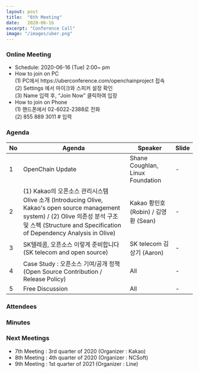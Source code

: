 ```yaml
---
layout: post
title:  "6th Meeting"
date:   2020-06-16
excerpt: "Conference Call"
image: "/images/uber.png"
---
```


<h3>Online Meeting</h3>
<ul>
    <li>Schedule: 2020-06-16 (Tue) 2:00~ pm</li>
    <li>How to join on PC<br>
    (1) PC에서 https://uberconference.com/openchainproject 접속<br>
    (2) Settings 에서 마이크와 스피커 설정 확인<br>
    (3) Name 입력 후, “Join Now” 클릭하여 입장 </li>
    <li>How to join on Phone<br>
    (1) 핸드폰에서 02-6022-2388로 전화<br>
    (2) 855 889 3011 # 입력</li>
</ul>

<h3>Agenda</h3>
<div class="table-wrapper">
    <table>
        <thead>
            <tr>
                <th>No</th>
                <th>Agenda</th>
                <th>Speaker</th>
                <th>Slide</th>
            </tr>
        </thead>
        <tbody>
            <tr>
                <td>1</td>
                <td>OpenChain Update</td>
                <td>Shane Coughlan, Linux Foundation</td>
                <!--<td><a href="{{ "/assets/pdf/2020-03-19/OpenChain_Korea_Meeting_5_March_2020.pptx"  | absolute_url }}" download>download</a></td>-->
                <td>-</td>
            </tr>
            <tr>
                <td>2</td>
                <td>(1) Kakao의 오픈소스 관리시스템 Olive 소개 (Introducing Olive, Kakao's open source management system) / (2) Olive 의존성 분석 구조 및 스펙 (Structure and Specification of Dependency Analysis in Olive)</td>
                <td>Kakao 황민호 (Robin) / 김영환 (Sean)</td>
                <td>-</td>
            </tr>
            <tr>
                <td>3</td>
                <td>SK텔레콤, 오픈소스 이렇게 준비합니다 (SK telecom and open source)
                <td>SK telecom 김상기 (Aaron)</td>
                <td>-</td>
            </tr> 
            <tr>
                <td>4</td>
                <td>Case Study : 오픈소스 기여/공개 정책 (Open Source Contribution / Release Policy)</td>
                <td>All</td>
                <td>-</td>
            </tr>
            <tr>
                <td>5</td>
                <td>Free Discussion</td>
                <td>All</td>
                <td>-</td>
            </tr>
        </tbody>
    </table>    
</div>


<h3>Attendees</h3>
<ul>
</ul>


<h3>Minutes</h3>
<ul>
</ul>

<h3>Next Meetings</h3>
<ul>
    <li>7th Meeting : 3rd quarter of 2020 (Organizer : Kakao)</li>
    <li>8th Meeting : 4th quarter of 2020 (Organizer : NCSoft)</li>
    <li>9th Meeting : 1st quarter of 2021 (Organizer : Line)</li>
</ul>
